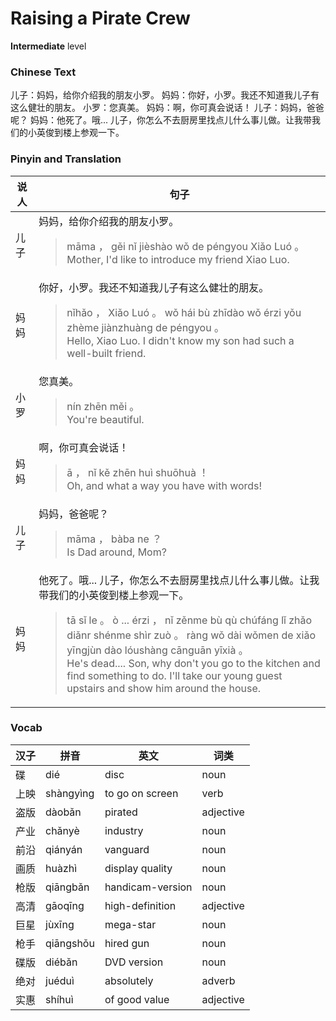 # Raising a Pirate Crew
**Intermediate** level
### Chinese Text
儿子：妈妈，给你介绍我的朋友小罗。
妈妈：你好，小罗。我还不知道我儿子有这么健壮的朋友。
小罗：您真美。
妈妈：啊，你可真会说话！
儿子：妈妈，爸爸呢？
妈妈：他死了。哦... 儿子，你怎么不去厨房里找点儿什么事儿做。让我带我们的小英俊到楼上参观一下。

### Pinyin and Translation
|说人|句子|
|----|----|
|儿子|妈妈，给你介绍我的朋友小罗。<blockquote>māma ， gěi nǐ jièshào wǒ de péngyou Xiǎo Luó 。<br />Mother, I'd like to introduce my friend Xiao Luo.</blockquote>|
|妈妈|你好，小罗。我还不知道我儿子有这么健壮的朋友。<blockquote>nǐhǎo ， Xiǎo Luó 。 wǒ hái bù zhīdào wǒ érzi yǒu zhème jiànzhuàng de péngyou 。<br />Hello, Xiao Luo. I didn't know my son had such a well-built friend.</blockquote>|
|小罗|您真美。<blockquote>nín zhēn měi 。<br />You're beautiful.</blockquote>|
|妈妈|啊，你可真会说话！<blockquote>ā ， nǐ kě zhēn huì shuōhuà ！<br />Oh, and what a way you have with words!</blockquote>|
|儿子|妈妈，爸爸呢？<blockquote>māma ， bàba ne ？<br />Is Dad around, Mom?</blockquote>|
|妈妈|他死了。哦... 儿子，你怎么不去厨房里找点儿什么事儿做。让我带我们的小英俊到楼上参观一下。<blockquote>tā sǐ le 。 ò ... érzi ， nǐ zěnme bù qù chúfáng lǐ zhǎo diǎnr shénme shìr zuò 。 ràng wǒ dài wǒmen de xiǎo yīngjùn dào lóushàng cānguān yīxià 。<br />He's dead.... Son, why don't you go to the kitchen and find something to do. I'll take our young guest upstairs and show him around the house.</blockquote>|
### Vocab
|汉子|拼音|英文|词类|
|----|----|----|----|
|碟|dié|disc|noun|
|上映|shàngyìng|to go on screen|verb|
|盗版|dàobǎn|pirated|adjective|
|产业|chǎnyè|industry|noun|
|前沿|qiányán|vanguard|noun|
|画质|huàzhì|display quality|noun|
|枪版|qiāngbǎn|handicam-version|noun|
|高清|gāoqīng|high-definition|adjective|
|巨星|jùxīng|mega-star|noun|
|枪手|qiāngshǒu|hired gun|noun|
|碟版|diébǎn|DVD version|noun|
|绝对|juéduì|absolutely|adverb|
|实惠|shíhuì|of good value|adjective|
